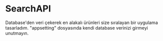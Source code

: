 # SearchAPI

Database'den veri çekerek en alakalı ürünleri size sıralayan bir uygulama tasarladım.
"appsetting" dosyasında kendi database verinizi girmeyi unutmayın.
